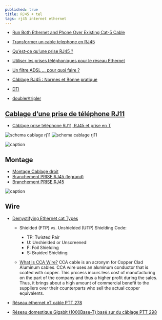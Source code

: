 ```yaml
---
published: true
title: RJ45 + tel
tags: rj45 internet ethernet
---
```

- [Run Both Ethernet and Phone Over Existing Cat-5 Cable](https://www.instructables.com/id/Hack-your-House-Run-both-ethernet-and-phone-over-/)
- [Transformer un cable telephone en RJ45](https://www.commentcamarche.net/forum/affich-30102955-transformer-un-cable-telephone-en-rj45)
- [Qu’est-ce qu’une prise RJ45 ?](https://www.f2elec.fr/quest-ce-quune-prise-rj45/)

- [Utiliser les prises téléphoniques pour le réseau Ethernet](http://www.felinewave.com/wordpress/2009/05/31/utiliser-les-prises-telephoniques-pour-le-reseau-ethernet/)

- [Un filtre ADSL ... pour quoi faire ?](https://www.busyspider.fr/Adsl-filtre-free-alice-box-degroupage-partiel-total-only-nd.php)

- [Câblage RJ45 : Normes et Bonne pratique](https://reseau-vdi.fr/cablage-rj45/)

- [DTI](https://reseau-vdi.fr/boitier-dti/)


- [doubler/tripler](https://reseau-vdi.fr/un-cayble-rj45-plusieurs-signaux-doubleurs-rj45-tripleurs-rj45/)

## [Cablage d’une prise de téléphone RJ11](https://www.f2elec.fr/cablage-dune-prise-de-telephone-rj11/)
- [Câblage prise téléphone RJ11, RJ45 et prise en T](http://gurau-audibert.hd.free.fr/josdblog/2012/06/cablage-prise-telephone-rj11/)

![schema cablage rj11](https://www.f2elec.fr/wp-content/uploads/2016/05/RJ11-2-150x150.png) ![schema cablage rj11](https://www.f2elec.fr/wp-content/uploads/2016/05/RJ11-22.png)

![caption](https://electricite-facile.fr/wp-content/uploads/2017/11/branchement-prise-telephone.jpg)

## Montage
- [Montage Cablage droit](https://www.youtube.com/watch?v=ys0F3GMaZfw)
- [Branchement PRISE RJ45 (legrand)](https://www.youtube.com/watch?v=KwvDADpueVI)
- [Branchement PRISE RJ45](https://www.youtube.com/watch?v=hmoVBbtGJ1U)

![caption](https://4.bp.blogspot.com/-hOjwkonbyRY/Vrp-sD6iNSI/AAAAAAAAAaQ/XfJ-S6IjmqQ/s400/schema%2Bbranchement%2Bcablage%2Bprise%2Brj45%2Bdroit-min.jpg)

## Wire
- [Demystifying Ethernet cat Types](https://planetechusa.com/blog/ethernet-different-ethernet-categories-cat3-vs-cat5e-vs-cat6-vs-cat6a-vs-cat7-vs-cat8/)
    - Shielded (FTP) vs. Unshielded (UTP)
    Shielding Code:
        - TP: Twisted Pair
        - U: Unshielded or Unscreened
        - F: Foil Shielding
        - S: Braided Shielding
        
    - [What Is CCA Wire?](https://www.computercablestore.com/what-cca-wire-can-do-to-your-network)
CCA cable is an acronym for Copper Clad Aluminum cables. CCA wire uses an aluminum conductor that is coated with copper. This process incurs less cost of manufacturing on the part of the company and thus a higher profit during the sales. Thus, it brings about a high amount of commercial benefit to the suppliers over their counterparts who sell the actual copper equivalents.    

- [Réseau éthernet eT cable PTT 278](https://forum.nextinpact.com/topic/157052-reseau-r%C3%A9seau-%C3%A9thernet-et-cable-ptt-278/)
- [Réseau domestique Gigabit (1000Base-T) basé sur du câblage PTT 298](http://fr.speedking.eu/2015/10/reseau-domestique-gigabit-1000base-t-baser-sur-du-cablage-ptt-298/)
